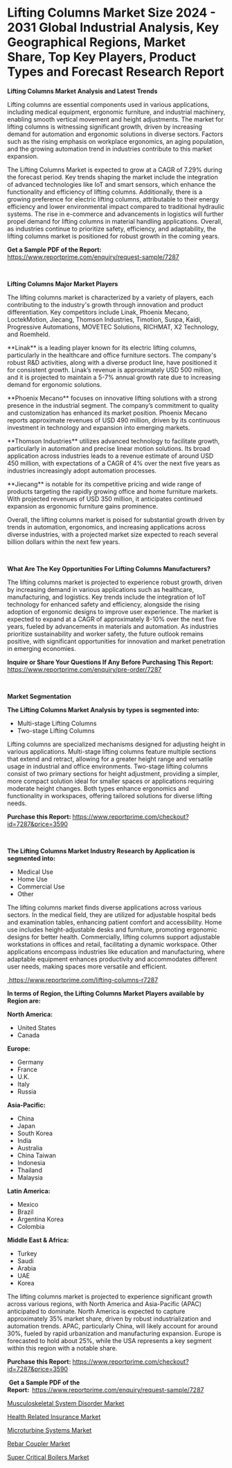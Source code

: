<p><h1>Lifting Columns Market Size 2024 - 2031 Global Industrial Analysis, Key Geographical Regions, Market Share, Top Key Players, Product Types and Forecast Research Report</h1></p><p><strong>Lifting Columns Market Analysis and Latest Trends</strong></p>
<p><p>Lifting columns are essential components used in various applications, including medical equipment, ergonomic furniture, and industrial machinery, enabling smooth vertical movement and height adjustments. The market for lifting columns is witnessing significant growth, driven by increasing demand for automation and ergonomic solutions in diverse sectors. Factors such as the rising emphasis on workplace ergonomics, an aging population, and the growing automation trend in industries contribute to this market expansion.</p><p>The Lifting Columns Market is expected to grow at a CAGR of 7.29% during the forecast period. Key trends shaping the market include the integration of advanced technologies like IoT and smart sensors, which enhance the functionality and efficiency of lifting columns. Additionally, there is a growing preference for electric lifting columns, attributable to their energy efficiency and lower environmental impact compared to traditional hydraulic systems. The rise in e-commerce and advancements in logistics will further propel demand for lifting columns in material handling applications. Overall, as industries continue to prioritize safety, efficiency, and adaptability, the lifting columns market is positioned for robust growth in the coming years.</p></p>
<p><strong>Get a Sample PDF of the Report:&nbsp;</strong> <a href="https://www.reportprime.com/enquiry/request-sample/7287">https://www.reportprime.com/enquiry/request-sample/7287</a></p>
<p>&nbsp;</p>
<p><strong>Lifting Columns Major Market Players</strong></p>
<p><p>The lifting columns market is characterized by a variety of players, each contributing to the industry's growth through innovation and product differentiation. Key competitors include Linak, Phoenix Mecano, LoctekMotion, Jiecang, Thomson Industries, Timotion, Suspa, Kaidi, Progressive Automations, MOVETEC Solutions, RICHMAT, X2 Technology, and Roemheld.</p><p>**Linak** is a leading player known for its electric lifting columns, particularly in the healthcare and office furniture sectors. The company's robust R&D activities, along with a diverse product line, have positioned it for consistent growth. Linak’s revenue is approximately USD 500 million, and it is projected to maintain a 5-7% annual growth rate due to increasing demand for ergonomic solutions.</p><p>**Phoenix Mecano** focuses on innovative lifting solutions with a strong presence in the industrial segment. The company’s commitment to quality and customization has enhanced its market position. Phoenix Mecano reports approximate revenues of USD 490 million, driven by its continuous investment in technology and expansion into emerging markets.</p><p>**Thomson Industries** utilizes advanced technology to facilitate growth, particularly in automation and precise linear motion solutions. Its broad application across industries leads to a revenue estimate of around USD 450 million, with expectations of a CAGR of 4% over the next five years as industries increasingly adopt automation processes.</p><p>**Jiecang** is notable for its competitive pricing and wide range of products targeting the rapidly growing office and home furniture markets. With projected revenues of USD 350 million, it anticipates continued expansion as ergonomic furniture gains prominence.</p><p>Overall, the lifting columns market is poised for substantial growth driven by trends in automation, ergonomics, and increasing applications across diverse industries, with a projected market size expected to reach several billion dollars within the next few years.</p></p>
<p>&nbsp;</p>
<p><strong>What Are The Key Opportunities For Lifting Columns Manufacturers?</strong></p>
<p><p>The lifting columns market is projected to experience robust growth, driven by increasing demand in various applications such as healthcare, manufacturing, and logistics. Key trends include the integration of IoT technology for enhanced safety and efficiency, alongside the rising adoption of ergonomic designs to improve user experience. The market is expected to expand at a CAGR of approximately 8-10% over the next five years, fueled by advancements in materials and automation. As industries prioritize sustainability and worker safety, the future outlook remains positive, with significant opportunities for innovation and market penetration in emerging economies.</p></p>
<p><strong>Inquire or Share Your Questions If Any Before Purchasing This Report:</strong> <a href="https://www.reportprime.com/enquiry/pre-order/7287">https://www.reportprime.com/enquiry/pre-order/7287</a></p>
<p>&nbsp;</p>
<p><strong>Market Segmentation</strong></p>
<p><strong>The Lifting Columns Market Analysis by types is segmented into:</strong></p>
<p><ul><li>Multi-stage Lifting Columns</li><li>Two-stage Lifting Columns</li></ul></p>
<p><p>Lifting columns are specialized mechanisms designed for adjusting height in various applications. Multi-stage lifting columns feature multiple sections that extend and retract, allowing for a greater height range and versatile usage in industrial and office environments. Two-stage lifting columns consist of two primary sections for height adjustment, providing a simpler, more compact solution ideal for smaller spaces or applications requiring moderate height changes. Both types enhance ergonomics and functionality in workspaces, offering tailored solutions for diverse lifting needs.</p></p>
<p><strong>Purchase this Report:&nbsp;</strong><a href="https://www.reportprime.com/checkout?id=7287&price=3590">https://www.reportprime.com/checkout?id=7287&price=3590</a></p>
<p>&nbsp;</p>
<p><strong>The Lifting Columns Market Industry Research by Application is segmented into:</strong></p>
<p><ul><li>Medical Use</li><li>Home Use</li><li>Commercial Use</li><li>Other</li></ul></p>
<p><p>The lifting columns market finds diverse applications across various sectors. In the medical field, they are utilized for adjustable hospital beds and examination tables, enhancing patient comfort and accessibility. Home use includes height-adjustable desks and furniture, promoting ergonomic designs for better health. Commercially, lifting columns support adjustable workstations in offices and retail, facilitating a dynamic workspace. Other applications encompass industries like education and manufacturing, where adaptable equipment enhances productivity and accommodates different user needs, making spaces more versatile and efficient.</p></p>
<p><a href="https://www.reportprime.com/lifting-columns-r7287">&nbsp;https://www.reportprime.com/lifting-columns-r7287</a></p>
<p><strong>In terms of Region, the Lifting Columns Market Players available by Region are:</strong></p>
<p>
    <p> <strong> North America: </strong>
        <ul>
            <li>United States</li>
            <li>Canada</li>
        </ul>
        </p> 
    <p> <strong> Europe: </strong>
        <ul>
            <li>Germany</li>
            <li>France</li>
            <li>U.K.</li>
            <li>Italy</li>
            <li>Russia</li>
        </ul>
        </p> 
    <p> <strong> Asia-Pacific: </strong>
        <ul>
            <li>China</li>
            <li>Japan</li>
            <li>South Korea</li>
            <li>India</li>
            <li>Australia</li>
            <li>China Taiwan</li>
            <li>Indonesia</li>
            <li>Thailand</li>
            <li>Malaysia</li>
        </ul>
        </p> 
    <p> <strong> Latin America: </strong>
        <ul>
            <li>Mexico</li>
            <li>Brazil</li>
            <li>Argentina Korea</li>
            <li>Colombia</li>
        </ul>
        </p> 
    <p> <strong> Middle East & Africa: </strong>
        <ul>
            <li>Turkey</li>
            <li>Saudi</li>
            <li>Arabia</li>
            <li>UAE</li>
            <li>Korea</li>
        </ul>
    </p>
    </p>
<p><p>The lifting columns market is projected to experience significant growth across various regions, with North America and Asia-Pacific (APAC) anticipated to dominate. North America is expected to capture approximately 35% market share, driven by robust industrialization and automation trends. APAC, particularly China, will likely account for around 30%, fueled by rapid urbanization and manufacturing expansion. Europe is forecasted to hold about 25%, while the USA represents a key segment within this region with a notable share.</p></p>
<p><strong>Purchase this Report: </strong><a href="https://www.reportprime.com/checkout?id=7287&price=3590">https://www.reportprime.com/checkout?id=7287&price=3590</a></p>
<p>&nbsp;<strong>Get a Sample PDF of the Report:&nbsp;&nbsp;</strong><a href="https://www.reportprime.com/enquiry/request-sample/7287">https://www.reportprime.com/enquiry/request-sample/7287</a></p>
<p><strong></strong></p>
<p><p><a href="https://medium.com/@sallyselcenk46/global-musculoskeletal-system-disorder-market-focus-on-application-end-use-industry-type-a8fd62788c02">Musculoskeletal System Disorder Market</a></p><p><a href="https://medium.com/@sallyselcenk46/global-health-related-insurance-market-is-projected-to-grow-at-a-cagr-of-6-4-ebb0740804f7">Health Related Insurance Market</a></p><p><a href="https://www.linkedin.com/pulse/navigating-global-microturbine-systems-market-from-trends-strategy-0kyxe?trackingId=E3oVpzmMTAW4puXpIEzj4Q%3D%3D">Microturbine Systems Market</a></p><p><a href="https://github.com/NarcisoFerry/Market-Research-Report-List-1/blob/main/rebar-coupler-market.md">Rebar Coupler Market</a></p><p><a href="https://issuu.com/reportprime-2/docs/super-critical-boilers-market-size-_18db35d01ce445">Super Critical Boilers Market</a></p></p>